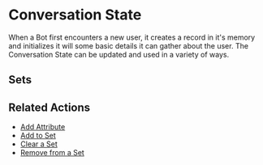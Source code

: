 # Conversation State

When a Bot first encounters a new user, it creates a record in it's memory and initializes it will some basic details it can gather about the user.  The Conversation State can be updated and used in a variety of ways.

## Sets


## Related Actions

* [Add Attribute](/wiki/actions/knowledge-base/add-attribute)
* [Add to Set](/wiki/actions/knowledge-base/sets/add)
* [Clear a Set](/wiki/actions/knowledge-base/sets/clear)
* [Remove from a Set](/wiki/actions/knowledge-base/sets/remove)

